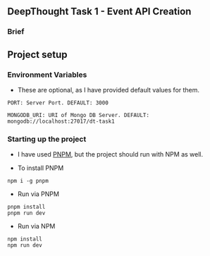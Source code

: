 ## DeepThought Task 1 - Event API Creation

### Brief

## Project setup

### Environment Variables

- These are optional, as I have provided default values for them.

`PORT: Server Port. DEFAULT: 3000`

`MONGODB_URI: URI of Mongo DB Server. DEFAULT: mongodb://localhost:27017/dt-task1`

### Starting up the project

- I have used [PNPM](https://pnpm.io/), but the project should run with NPM as well.

- To install PNPM

```shell
npm i -g pnpm
```
- Run via PNPM

```shell
pnpm install 
pnpm run dev
```
- Run via NPM

```shell
npm install
npm run dev
```
